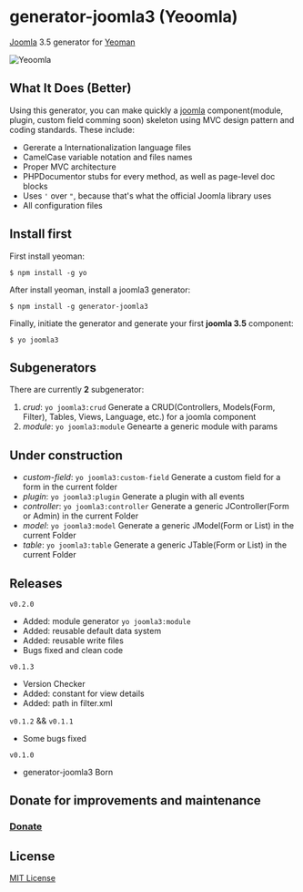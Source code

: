# generator-joomla3 (Yeoomla)
[Joomla](http://joomla.org/) 3.5 generator for [Yeoman](http://yeoman.io/)

![Yeoomla](http://i.imgur.com/0z4xLYp.png?1 "Yeoomla")

## What It Does (Better)
Using this generator, you can make quickly a [joomla](http://joomla.org) component(module, plugin, custom field comming soon) skeleton using MVC design pattern and coding standards. These include:


* Gererate a Internationalization language files
* CamelCase variable notation and files names
* Proper MVC architecture
* PHPDocumentor stubs for every method, as well as page-level doc blocks
* Uses ``'`` over ``"``, because that's what the official Joomla library uses
* All configuration files


## Install first
First install yeoman:
```
$ npm install -g yo
```

After install yeoman, install a joomla3 generator:

```
$ npm install -g generator-joomla3
```

Finally, initiate the generator and generate your first **joomla 3.5** component:

```
$ yo joomla3
```

## Subgenerators
There are currently **2** subgenerator:

1. *crud*: ``yo joomla3:crud`` Generate a CRUD(Controllers, Models(Form, Filter), Tables, Views, Language, etc.) for a joomla component
2. *module*: ``yo joomla3:module`` Genearte a generic module with params

## Under construction
- *custom-field*: ``yo joomla3:custom-field`` Generate a custom field for a form in the current folder
- *plugin*: ``yo joomla3:plugin`` Generate a plugin with all events
- *controller*: ``yo joomla3:controller`` Generate a generic JController(Form or Admin) in the current Folder
- *model*: ``yo joomla3:model`` Generate a generic JModel(Form or List) in the current Folder
- *table*: ``yo joomla3:table`` Generate a generic JTable(Form or List) in the current Folder

## Releases
``v0.2.0``
- Added: module generator ``yo joomla3:module``
- Added: reusable default data system
- Added: reusable write files
- Bugs fixed and clean code

``v0.1.3``
- Version Checker
- Added: constant for view details
- Added: path in filter.xml

``v0.1.2`` && ``v0.1.1``
- Some bugs fixed

``v0.1.0``
- generator-joomla3 Born

## Donate for improvements and maintenance
### [Donate](https://www.paypal.com/cgi-bin/webscr?cmd=_donations&business=VYEPJKUE4469A&lc=US&item_name=generator%2djoomla3&currency_code=USD&bn=PP%2dDonationsBF%3abtn_donateCC_LG%2egif%3aNonHosted)

## License
[MIT License](http://en.wikipedia.org/wiki/MIT_License)
